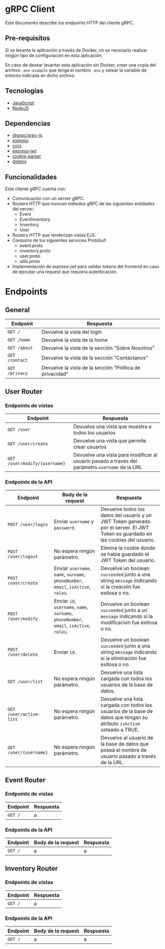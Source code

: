 # gRPC Client

Este documento describe los endpoints HTTP del cliente gRPC.

## Pre-requisitos

Si se levanta la aplicación a través de Docker, no es necesario realizar ningún tipo de configuración en esta aplicación.

En caso de desear levantar esta aplicación sin Docker, crear una copia del archivo `.env-example` que tenga el nombre `.env` y setear la variable de entorno indicada en dicho archivo.

## Tecnologías
- [JavaScript](https://developer.mozilla.org/en-US/docs/Web/JavaScript)
- [NodeJS](https://nodejs.org/es)

## Dependencias
- [@grpc/grpc-js](https://www.npmjs.com/package/@grpc/grpc-js)
- [express](https://www.npmjs.com/package/express)
- [cors](https://www.npmjs.com/package/cors)
- [express-jwt](https://www.npmjs.com/package/express-jwt)
- [cookie-parser](https://www.npmjs.com/package/cookie-parser)
- [dotenv](https://www.npmjs.com/package/dotenv)

## Funcionalidades

Este cliente gRPC cuenta con:
- Comunicación con un server gRPC.
- Routers HTTP que invocan métodos gRPC de las siguientes entidades del server:
  - Event
  - EventInventory
  - Inventory
  - User
- Routers HTTP que renderizan vistas EJS.
- Consumo de los siguientes servicios Protobuf:
  - event.proto
  - inventory.proto
  - user.proto
  - utils.proto
- Implementación de express-jwt para validar tokens del frontend en caso de ejecutar una request que requiera autenticación.

# Endpoints

## General

| Endpoint | Respuesta |
|----------|--------------|
| `GET /` | Devuelve la vista del login |
| `GET /home` | Devuelve la vista de la home |
| `GET /about` | Devuelve la vista de la sección "Sobre Nosotros" |
| `GET /contact` | Devuelve la vista de la sección "Contáctanos" |
| `GET /privacy` | Devuelve la vista de la sección "Política de privacidad" |


## User Router

### Endpoints de vistas

| Endpoint | Respuesta |
|----------|--------------|
| `GET /user` | Devuelve una vista que muestra a todos los usuarios |
| `GET /user/create` | Devuelve una vista que permite crear usuarios |
| `GET /user/modify/{username}` | Devuelve una vista para modificar al usuario pasado a través del parámetro `username` de la URL |

### Endpoints de la API

| Endpoint | Body de la request | Respuesta |
|----------|--------------|--------------|
| `POST /user/login` | Enviar `username` y `password`. | Devuelve todos los datos del usuario y un JWT Token generado por el server. El JWT Token es guardado en las cookies del usuario. |
| `POST /user/logout` | No espera ningún parámetro. | Elimina la cookie donde se había guardado el JWT Token del usuario. |
| `POST /user/create` | Enviar `username`, `name`, `surname`, `phoneNumber`, `email`, `isActive`, `roles`. | Devuelve un boolean `succeeded` junto a una string `message` indicando si la creación fue exitosa o no. |
| `POST /user/modify` | Enviar `id`, `username`, `name`, `surname`, `phoneNumber`, `email`, `isActive`, `roles`. | Devuelve un boolean `succeeded` junto a un `message` indicando si la modificación fue exitosa o no. |
| `POST /user/delete` | Enviar `id`. | Devuelve un boolean `succeeded` junto a una string `message` indicando si la eliminación fue exitosa o no. |
| `GET /user/list` | No espera ningún parámetro. | Devuelve una lista cargada con todos los usuarios de la base de datos. |
| `GET /user/active-list` | No espera ningún parámetro. | Devuelve una lista cargada con todos los usuarios de la base de datos que tengan su atributo `isActive` seteado a TRUE. |
| `GET /user/{username}` | No espera ningún parámetro. | Devuelve al usuario de la base de datos que posea el nombre de usuario pasado a través de la URL. |

## Event Router

### Endpoints de vistas

| Endpoint | Respuesta |
|----------|--------------|
| `GET /` | a |

### Endpoints de la API

| Endpoint | Body de la request | Respuesta |
|----------|--------------|--------------|
| `GET /` | a | a | 

## Inventory Router

### Endpoints de vistas

| Endpoint | Respuesta |
|----------|--------------|
| `GET /` | a |

### Endpoints de la API

| Endpoint | Body de la request | Respuesta |
|----------|--------------|--------------|
| `GET /` | a | a | 

